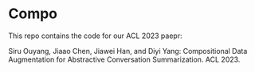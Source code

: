 # Compo
This repo contains the code for our ACL 2023 paepr:

Siru Ouyang, Jiaao Chen, Jiawei Han, and Diyi Yang: Compositional Data Augmentation for Abstractive Conversation Summarization. ACL 2023.
